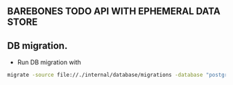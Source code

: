 ## BAREBONES TODO API WITH EPHEMERAL DATA STORE

## DB migration.
- Run DB migration with 
```sh
migrate -source file://./internal/database/migrations -database "postgresql://postgres:postgres@localhost:5455/go_todo?sslmode=disable" up 2
```
